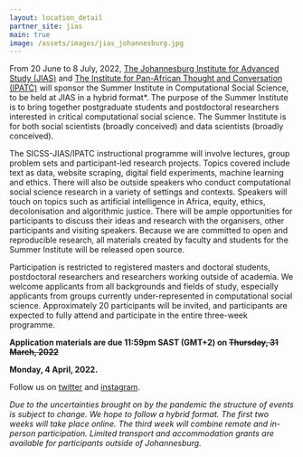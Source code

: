 ```yaml
---
layout: location_detail
partner_site: jias
main: true
image: /assets/images/jias_johannesburg.jpg
---
```


From 20 June to 8 July, 2022, [The Johannesburg Institute for Advanced Study
(JIAS)](https://jias.joburg/) and [The Institute for Pan-African Thought and Conversation
(IPATC)](https://ipatc.joburg) will sponsor the Summer Institute in Computational Social Science, to be held at JIAS in a hybrid format*. The purpose of the Summer Institute is to bring together postgraduate students and postdoctoral researchers interested in critical computational social science. The Summer Institute is for both social scientists (broadly conceived) and data scientists (broadly conceived).

The SICSS-JIAS/IPATC instructional programme will involve lectures, group problem sets and participant-led research projects. Topics covered include text as data, website scraping, digital field experiments, machine learning and ethics. There will also be outside speakers who conduct computational social science research in a variety of settings and contexts. Speakers will touch on topics such as artificial intelligence in Africa, equity, ethics, decolonisation and algorithmic justice. There will be ample opportunities for participants to discuss their ideas and research with the organisers, other participants and visiting speakers. Because we are committed to open and reproducible research, all materials created by faculty and students for the Summer Institute will be released open source.

Participation is restricted to registered masters and doctoral students, postdoctoral researchers and researchers working outside of academia. We welcome applicants from all backgrounds and fields of study, especially applicants from groups currently under-represented in computational social science. Approximately 20 participants will be invited, and participants are expected to fully attend and participate in the entire three-week programme.

**Application materials are due 11:59pm SAST (GMT+2) on ~~Thursday, 31 March, 2022~~**

**Monday, 4 April, 2022.**

Follow us on [twitter](https://twitter.com/sicss_jias) and
[instagram](https://www.instagram.com/sicss.jias/).

*Due to the uncertainties brought on by the pandemic the structure of events is subject to change.
We hope to follow a hybrid format. The first two weeks will take place online. The third week
will combine remote and in-person participation. Limited transport and accommodation grants are
available for participants outside of Johannesburg.*
